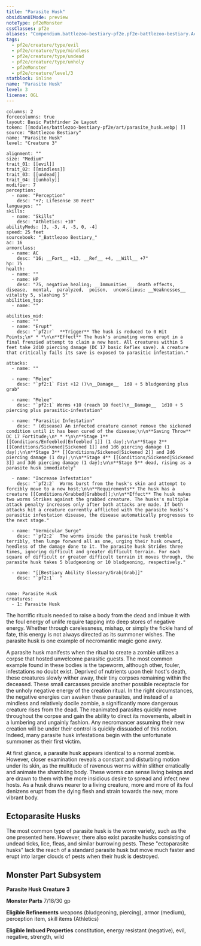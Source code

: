 ```yaml
---
title: "Parasite Husk"
obsidianUIMode: preview
noteType: pf2eMonster
cssClasses: pf2e
aliases: "Compendium.battlezoo-bestiary-pf2e.pf2e-battlezoo-bestiary.Actor.iVkWI0l5cOyQWhU8" 
tags:
  - pf2e/creature/type/evil
  - pf2e/creature/type/mindless
  - pf2e/creature/type/undead
  - pf2e/creature/type/unholy
  - pf2eMonster
  - pf2e/creature/level/3
statblock: inline
name: "Parasite Husk"
level: 3
license: OGL
---
```


```statblock
columns: 2
forcecolumns: true
layout: Basic Pathfinder 2e Layout
token: [[modules/battlezoo-bestiary-pf2e/art/parasite_husk.webp| ]]
source: "Battlezoo Bestiary"
name: "Parasite Husk"
level: "Creature 3"

alignment: ""
size: "Medium"
trait_01: [[evil]]
trait_02: [[mindless]]
trait_03: [[undead]]
trait_04: [[unholy]]
modifier: 7
perception:
  - name: "Perception"
    desc: "+7; Lifesense 30 Feet"
languages: ""
skills:
  - name: "Skills"
    desc: "Athletics: +10"
abilityMods: [3, -3, 4, -5, 0, -4]
speed: 25 feet
sourcebook: "_Battlezoo Bestiary_"
ac: 16
armorclass:
  - name: AC
    desc: "16; __Fort__ +13, __Ref__ +4, __Will__ +7"
hp: 75
health:
  - name: ""
  - name: HP
    desc: "75, negative healing; __Immunities__  death effects,  disease,  mental,  paralyzed,  poison,  unconscious; __Weaknesses__ vitality 5, slashing 5"
abilities_top:
  - name: ""

abilities_mid:
  - name: ""
  - name: "Erupt"
    desc: "`pf2:r`  **Trigger** The husk is reduced to 0 Hit Points;\n* * *\n\n**Effect** The husk's animating worms erupt in a final frenzied attempt to claim a new host. All creatures within 5 feet take 2d10 piercing damage (DC 17 basic Reflex save). A creature that critically fails its save is exposed to parasitic infestation."

attacks:
  - name: ""

  - name: "Melee"
    desc: "`pf2:1` Fist +12 ()\n__Damage__  1d8 + 5 bludgeoning plus grab"

  - name: "Melee"
    desc: "`pf2:1` Worms +10 (reach 10 feet)\n__Damage__  1d10 + 5 piercing plus parasitic-infestation"

  - name: "Parasitic Infestation"
    desc: " (disease) An infected creature cannot remove the sickened condition until it has been cured of the disease;\n\n**Saving Throw** DC 17 Fortitude;\n* * *\n\n**Stage 1** [[Conditions/Enfeebled|Enfeebled 1]] (1 day);\n\n**Stage 2** [[Conditions/Sickened|Sickened 1]] and 1d6 piercing damage (1 day);\n\n**Stage 3** [[Conditions/Sickened|Sickened 2]] and 2d6 piercing damage (1 day);\n\n**Stage 4** [[Conditions/Sickened|Sickened 3]] and 3d6 piercing damage (1 day);\n\n**Stage 5** dead, rising as a parasite husk immediately"

  - name: "Increase Infestation"
    desc: "`pf2:2`  Worms burst from the husk's skin and attempt to forcibly move to a new host;\n\n**Requirements** The husk has a creature [[Conditions/Grabbed|Grabbed]];\n\n**Effect** The husk makes two worms Strikes against the grabbed creature. The husks's multiple attack penalty increases only after both attacks are made. If both attacks hit a creature currently afflicted with the parasite husks's parasitic infestation disease, the disease automatically progresses to the next stage."

  - name: "Vermicular Surge"
    desc: "`pf2:2`  The worms inside the parasite husk tremble terribly, then lunge forward all as one, urging their husk onward, heedless of the damage done to it. The parasite husk Strides three times, ignoring difficult and greater difficult terrain. For each square of difficult or greater difficult terrain it moves through, the parasite husk takes 5 bludgeoning or 10 bludgeoning, respectively."

  - name: "[[Bestiary Ability Glossary/Grab|Grab]]"
    desc: "`pf2:1`  "
 
```

```encounter-table
name: Parasite Husk
creatures:
  - 1: Parasite Husk
```



The horrific rituals needed to raise a body from the dead and imbue it with the foul energy of unlife require tapping into deep stores of negative energy. Whether through carelessness, mishap, or simply the fickle hand of fate, this energy is not always directed as its summoner wishes. The parasite husk is one example of necromantic magic gone awry.

A parasite husk manifests when the ritual to create a zombie utilizes a corpse that hosted unwelcome parasitic guests. The most common example found in these bodies is the tapeworm, although other, fouler, infestations no doubt exist. Deprived of nutrients upon their host's death, these creatures slowly wither away, their tiny corpses remaining within the deceased. These small carcasses provide another possible receptacle for the unholy negative energy of the creation ritual. In the right circumstances, the negative energies can awaken these parasites, and instead of a mindless and relatively docile zombie, a significantly more dangerous creature rises from the dead. The reanimated parasites quickly move throughout the corpse and gain the ability to direct its movements, albeit in a lumbering and ungainly fashion. Any necromancer assuming their new creation will be under their control is quickly dissuaded of this notion. Indeed, many parasite husk infestations begin with the unfortunate summoner as their first victim.

At first glance, a parasite husk appears identical to a normal zombie. However, closer examination reveals a constant and disturbing motion under its skin, as the multitude of ravenous worms within slither erratically and animate the shambling body. These worms can sense living beings and are drawn to them with the more insidious desire to spread and infect new hosts. As a husk draws nearer to a living creature, more and more of its foul denizens erupt from the dying flesh and strain towards the new, more vibrant body.

## Ectoparasite Husks

The most common type of parasite husk is the worm variety, such as the one presented here. However, there also exist parasite husks consisting of undead ticks, lice, fleas, and similar burrowing pests. These "ectoparasite husks" lack the reach of a standard parasite husk but move much faster and erupt into larger clouds of pests when their husk is destroyed.

## Monster Part Subsystem

**Parasite Husk Creature 3**

**Monster Parts** 7/18/30 gp

**Eligible Refinements** weapons (bludgeoning, piercing), armor (medium), perception item, skill items (Athletics)

**Eligible Imbued Properties** constitution, energy resistant (negative), evil, negative, strength, wild

